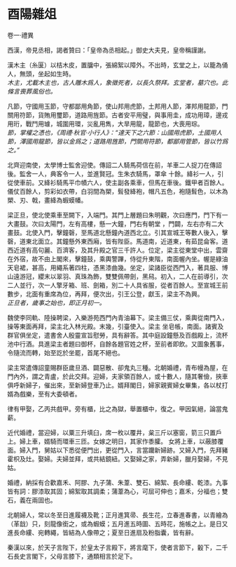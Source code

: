 酉陽雜俎
===================

卷一·禮異

西漢，帝見丞相，謁者贊曰：「皇帝為丞相起。」御史大夫見，皇帝稱謹謝。

漢木主（糸匽）以桔木皮，置牖中，張綿絮以障外。不出時，玄堂之上，以籠為俑人，無頭，坐起如生時。  
*木主，尤載木主也，古人雕木爲人，象徵死者，以長久祭拜。玄堂者，墓穴也。此條言喪葬風俗也。*

凡節，守國用玉節，守都鄙用角節，使山邦用虎節，土邦用人節，澤邦用龍節，門關用符節，貨賄用璽節，道路用旌節。古者安平用璧，與事用圭，成功用璋，邊戎用珩，戰鬥用璩，城圍用環，災亂用雋，大旱用龍，龍節也，大喪用琮。  
*節，掌權之憑也，《周禮·秋官·小行人》：“達天下之六節：山國用虎節，土國用人節，澤國用龍節，皆以金爲之；道路用旌節，門關用符節，都鄙用管節，皆以竹爲之。”*

北齊迎南使，太學博士監舍迎使。傳詔二人騎馬荷信在前，羊車二人捉刀在傳詔後。監舍一人，典客令一人，並進賢冠。生朱衣騎馬，罩傘
十餘。絳衫一人，引從使車前。又絳衫騎馬平巾幘六人，使主副各乘車，但馬在車後。鐵甲者百餘人。儀仗百餘人，剪彩如衣帶，白羽間為槊，髶發絳袍，帽凡五色，袍隨髶色，以木為槊、刃、戟，畫絳為蝦蟆幡。

梁正旦，使北使乘車至闕下，入端門。其門上層題曰朱明觀，次曰應門，門下有一大畫鼓。次曰太陽門，左有高樓，懸一大鐘，門右有朝堂
，門闢，左右亦有二大畫鼓。北使入門，擊鐘磬，至馬道北懸鐘內道西北立。引其宣城王等數人後入，擊磬，道東北面立。其鐘懸外東西廂，皆有陛臣。馬道南，近道東，有茹昆侖客。道西近道有高句麗、百濟客，及其升殿之官三千許人。位定，梁主從東堂中出，雲齋在外宿，故不由上閣來，擊鐘鼓，乘輿警蹕，侍從升東階，南面幄內坐。幄是綠油天皂裙，甚高，用繩系著四柱，憑黑漆曲幾。坐定，梁諸臣從西門入，著具服、博山遠游冠，纓末以翠羽、真珠為飾，雙雙佩帶劍，黑舄。初入，二人在前導引，次二人並行，次一人擎牙箱、班、劍箱，別二十人具省服，從者百餘人。至宣城王前數步，北面有重席為位，再拜，便次出，引王公登，獻玉，梁主不為興。  
*正旦者，歲事之始也，即正月初一。*

魏使李同軌、陸操聘梁，入樂游苑西門內青油幕下。梁主備三仗，乘輿從南門入，操等東面再拜，梁主北入林光殿。末幾，引臺使入。梁主
坐皂帳，南面。諸賓及群官俱坐定，遣書舍人殷靈宣旨慰勞，具有辭答。其中庭設鐘懸及百戲殿上，流杯池中行酒。具進梁主者題曰御杯，自餘各題官姓之杯，至前者即飲。又圖象舊事，令隨流而轉，始至訖於坐罷，首尾不絕也。

梁主常遣傳詔童賜群臣歲旦酒、闢惡散、卻鬼丸三種。北朝婚禮，青布幔為屋，在門內外，謂之青盧，於此交拜。迎婦，夫家領百餘人，或十數人，隨其奢儉，挾車俱呼新婦子，催出來，至新婦登車乃止。婿拜閣日，婦家親賓婦女畢集，各以杖打婿為戲樂，至有大委頓者。

律有甲娶，乙丙共戲甲。旁有櫃，比之為獄，舉置櫃中，復之。甲因氣絕，論當鬼薪。

近代婚禮，當迎婦，以粟三升填臼，席一枚以覆井，枲三斤以塞窗，箭三只置戶上。婦上車，婿騎而環車三匝。女嫁之明日，其家作黍臛。
女將上車，以蔽膝覆面。婦入門，舅姑以下悉從便門出，更從門入，言當躪新婦跡。又婦入門，先拜豬霍枳及灶。娶婦。夫婦並拜，或共結鏡紐。又娶婦之家，弄新婦，臘月娶婦，不見姑。

婚禮，納採有合歡嘉禾、阿膠、九子蒲、朱葦、雙石、綿絮、長命縷、乾漆。九事皆有詞：膠漆取其固；綿絮取其調柔；蒲葦為心，可屈可伸也；嘉禾，分福也；雙石，義在兩固也。

北朝婦人，常以冬至日進履襪及靴；正月進箕帚、長生花，立春進春書，以青繪為（革戠）只，刻龍像銜之，或為蝦蟆；五月進五時圖、五時花，施帳之上。是日又進長命縷、宛轉繩，皆結為人像帶之；夏至日進扇及粉脂囊，皆有辭。

秦漢以來，於天子言陛下，於皇太子言殿下，將言麾下，使者言節下，轂下，二千石長史言閣下，父母言膝下，通類相言於足下。
